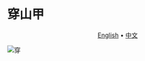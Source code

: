 # 穿山甲

<p align="center">
  <a href="https://github.com/414aaj/Pangolin/blob/main/README">English</a> •
  <a href="https://github.com/414aaj/Pangolin/blob/main/README_CN.md">中文</a> 
</p>


![穿](https://github.com/user-attachments/assets/459a8676-8736-430c-98e2-6ddaef4c1e8f)
